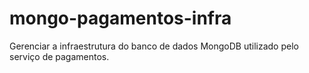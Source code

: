 # mongo-pagamentos-infra
Gerenciar a infraestrutura do banco de dados MongoDB utilizado pelo serviço de pagamentos.
